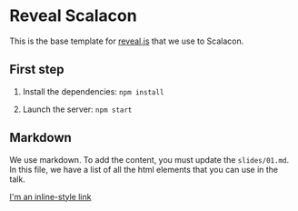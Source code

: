 # Reveal Scalacon

This is the base template for [reveal.js](https://revealjs.com/) that we use to Scalacon.

## First step

1. Install the dependencies: `npm install`

2. Launch the server: `npm start`

## Markdown
We use markdown. To add the content, you must update the `slides/01.md`. In this file, we have a list of all the html elements that you can use in the talk.

[I'm an inline-style link](https://47deg.github.io/scalacon21-reveal/)
